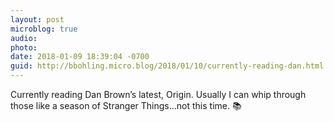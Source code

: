 ```yaml
---
layout: post
microblog: true
audio: 
photo: 
date: 2018-01-09 18:39:04 -0700
guid: http://bbohling.micro.blog/2018/01/10/currently-reading-dan.html
---
```

Currently reading Dan Brown’s latest, Origin. Usually I can whip through those like a season of Stranger Things...not this time. 📚
